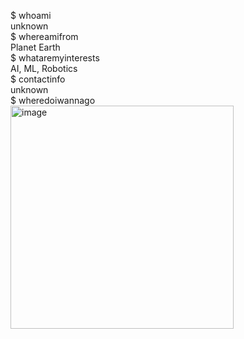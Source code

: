 $ whoami \
unknown \
$ whereamifrom \
Planet Earth \
$ whataremyinterests \
AI, ML, Robotics \
$ contactinfo \
unknown \
$ wheredoiwannago \
<img width="357" alt="image" src="https://github.com/sendMeToTheVoid/sendMeToTheVoid/assets/163241175/329af8c3-3899-47b9-9cf2-b174d9b669b1">

